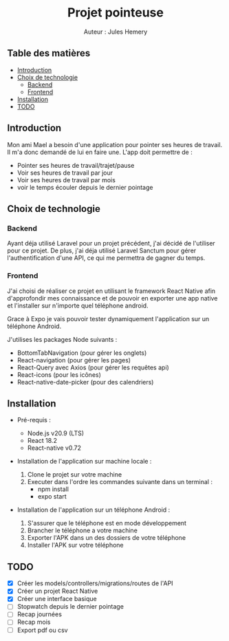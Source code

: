 # <center>Projet pointeuse</center> <!-- omit in toc -->
<center>Auteur : Jules Hemery</center>

## Table des matières <!-- omit in toc -->
- [Introduction](#introduction)
- [Choix de technologie](#choix-de-technologie)
  - [Backend](#backend)
  - [Frontend](#frontend)
- [Installation](#installation)
- [TODO](#todo)

## Introduction
Mon ami Mael a besoin d'une application pour pointer ses heures de travail. Il m'a donc demandé de lui en faire une.
L'app doit permettre de :

- Pointer ses heures de travail/trajet/pause
- Voir ses heures de travail par jour
- Voir ses heures de travail par mois
- voir le temps écouler depuis le dernier pointage

## Choix de technologie

### Backend
Ayant déja utilisé Laravel pour un projet précédent, j'ai décidé de l'utiliser pour ce projet. De plus, j'ai déja utilisé Laravel Sanctum pour gérer l'authentification d'une API, ce qui me permettra de gagner du temps.

### Frontend
J'ai choisi de réaliser ce projet en utilisant le framework React Native afin d'approfondir mes connaissance et de pouvoir en exporter une app native et l'installer sur n'importe quel téléphone android.

Grace à Expo je vais pouvoir tester dynamiquement l'application sur un téléphone Android.

J'utilises les packages Node suivants :

  - BottomTabNavigation (pour gérer les onglets)
  - React-navigation (pour gérer les pages)
  - React-Query avec Axios (pour gérer les requêtes api)
  - React-icons (pour les icônes)
  - React-native-date-picker (pour des calendriers)

## Installation

- Pré-requis :

  - Node.js v20.9 (LTS)
  - React 18.2
  - React-native v0.72

- Installation de l'application sur machine locale :
  1. Clone le projet sur votre machine
  2. Executer dans l'ordre les commandes suivante dans un terminal :
     - npm install
     - expo start

- Installation de l'application sur un téléphone Android :
  1. S'assurer que le téléphone est en mode développement
  2. Brancher le téléphone a votre machine
  3. Exporter l'APK dans un des dossiers de votre téléphone
  4. Installer l'APK sur votre téléphone


## TODO

- [x] Créer les models/controllers/migrations/routes de l'API
- [x] Créer un projet React Native
- [x] Créer une interface basique
- [ ] Stopwatch depuis le dernier pointage
- [ ] Recap journées
- [ ] Recap mois
- [ ] Export pdf ou csv

